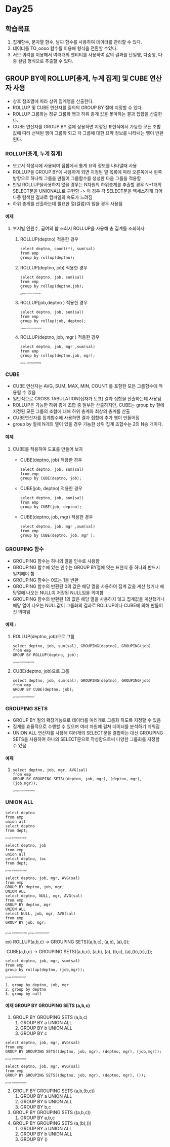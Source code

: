 # Day25

## 학습목표

1. 집계함수, 문자열 함수, 날짜 함수를 사용하여 데이터를 관리할 수 있다.
2. 데이터를 TO_oooo 함수를 이용해 형식을 전환할 수있다. 
3. 서브 쿼리를 이용해서 여러개의 엔티티를 사용하여 값의 결과를 단일행, 다중행, 다중 컬럼 형식으로 추출할 수 있다. 



## GROUP BY에 ROLLUP[총계, 누계 집계] 및 CUBE 연산자 사용

- 상호 참조열에 따라 상위 집계행을 산출한다. 
- ROLLUP 및 CUBE 연산자를 질의의 GROUP BY 절에 지정할 수 있다. 
- ROLLUP 그룹화는 정규 그룹화 행과 하위 총계 값을 퐇마하는 결과 집합을 산출한다. 
- CUBE 연산자를 GROUP BY 절에 상용하면 지정된 표현식에서 가능한 모든 조합 값에 따라 선택된 행이 그룹화 되고 각 그룹에 대한 요약 정보를 나타내는 행이 반환된다. 

### ROLLUP[총계, 누계 집계]

- 보고서 작성시에 사용되며 집합에서 통계 요약 정보를 나타낼때 사용 
- ROLLUP을 GROUP BY에 사용하게 되면 지정된 열 목록에 따라 오른쪽에서 왼쪽 방향으로 하나씩 그룹을 만들어 그룹함수를 생성한 다음 그룹을 적용함
- 만일 ROLLUP을사용하지 않을 경우는 N차원의 하위총계를 추출할 경우 N+1개의 SELECT문을 UNIONALL로 구현함 -> 이 경우 각 SELECT문을 엑세스하게 되어 다중 탐색한 결과로 컴파일의 속도가 느려짐
- 하위 총계를 산출하는데 필요한 열(컬럼)이 많을 경우 사용됨 



#### 예제

1. 부서별 인원수, 급여의 합 조회시 ROLLUP을 사용해 총 집계를 조회하자

   1. ROLLUP(deptno) 적용한 경우 

      ```mariadb
      select deptno, count(*), sum(sal) 
      from emp 
      group by rollup(deptno);
      ```

   2. ROLLUP(deptno, job) 적용한 경우

      ```mariadb
      select deptno, job, sum(sal) 
      from emp 
      group by rollup(deptno,job);
      ```

      <img src="https://tva1.sinaimg.cn/large/007S8ZIlgy1geym4bgc20j30ko0qeagi.jpg" alt="image-20200520093147477" style="zoom:33%;" /> 

   3. ROLLUP(job,deptno ) 적용한 경우

      ```mariadb
      select deptno, job, sum(sal) 
      from emp 
      group by rollup(job, deptno);
      ```

      <img src="https://tva1.sinaimg.cn/large/007S8ZIlgy1geym4tus1pj30ko0s4wlv.jpg" alt="image-20200520093216136" style="zoom:33%;" /> 

   4. ROLLUP(deptno, job, mgr ) 적용한 경우

      ```mariadb
      select deptno, job, mgr ,sum(sal) 
      from emp 
      group by rollup(deptno,job, mgr);
      ```

      <img src="https://tva1.sinaimg.cn/large/007S8ZIlgy1geym3otemaj30q016o4b8.jpg" alt="image-20200520093111285" style="zoom:33%;" /> 



### CUBE

- CUBE 연산자는 AVG, SUM, MAX, MIN, COUNT 를 포함한 모든 그룹함수에 적용될 수 있음
- 일반적으로 CROSS TABULATION(십자가 도표) 결과 집합을 산출하는데 사용됨 
- ROLLUP은 가능한 하위 총계 조합 중 일부만 산출하지만, CUBE는 group by 절에 지정된 모든 그룹의 조합에 대해 하위 총계와 최상의 총계를 산출
- CUBE연산자를 집계함수에 사용하면 결과 집합에 추가 행이 만들어짐
- group by 절에 N개의 열이 있을 경우 가능한 상위 집계 조합수는 2의 N승 개이다. 



#### 예제

1. CUBE를 적용하여 도표를 만들어 보자 

   - CUBE(deptno, job) 적용한 경우 

     ```mariadb
     select deptno, job, sum(sal)
     from emp 
     group by CUBE(deptno, job);
     ```

   - CUBE(job, deptno) 적용한 경우 

     ```mariadb
     select deptno, job, sum(sal)
     from emp 
     group by CUBE(job, deptno);
     ```

   - CUBE(deptno, job, mgr) 적용한 경우 

     ```mariadb
     select deptno, job, mgr ,sum(sal)
     from emp 
     group by CUBE(deptno, job, mgr );
     ```



### GROUPING 함수

- GROUPING 함수는 하나의 열을 인수로 사용함 
- GROUPING 함수에 있는 인수는 GROUP BY절에 잇는 표현식 중 하나와 반드시 일치해야 함
- GROUPING 함수는 0또는 1을 반환
- GROUPING 함수의 반환된 0의 값은 해당 열을 사용하여 집계 값을 계산 했거나 해당열에 나오는 NULL이 저장된 NULL임을 의미함 
- GROUPING 함수의 반환된 1의 값은 해당 열을 사용하지 않고 집계값을 계산했거나 해당 열이 나오는 NULL값이 그룹화의 결과로 ROLLUP이나 CUBE에 의해 만들어진 의미임



#### 예제 : 

1. ROLLUP(deptno, job)으로 그룹

   ```mariadb
   select deptno, job, sum(sal), GROUPING(deptno), GROUPING(job)
   from emp 
   GROUP BY ROLLUP(deptno, job);
   ```

   <img src="https://tva1.sinaimg.cn/large/007S8ZIlgy1geymhcidzgj31000pw7de.jpg" alt="image-20200520094418758" style="zoom:33%;" /> 

2. CUBE(deptno, job)으로 그룹

   ```mariadb
   select deptno, job, sum(sal), GROUPING(deptno), GROUPING(job)
   from emp 
   GROUP BY CUBE(deptno, job);
   ```

   <img src="https://tva1.sinaimg.cn/large/007S8ZIlgy1geymj4643fj30xe0u0n8l.jpg" alt="image-20200520094600018" style="zoom:33%;" /> 



### GROUPING SETS 

- GROUP BY 절의 확장기능으로 데이터를 여러개로 그룹화 하도록 지정할 수 있음
- 집계를 효율적으로 수행할 수 있으며 여러 차원에 걸쳐 데이터를 분석하기 쉬워짐
- UNION ALL 연산자를 사용해 여러개의 SELECT문을 결합하는 대신 GROUPING SETS을 사용하여 하나의 SELECT문으로 작성함으로써 다양한 그룹화를 지정할 수 있음



#### 예제

1. ```mariadb
   select deptno, job, mgr, AVG(sal)
   from emp
   GROUP BY GROUPING SETS((deptno, job, mgr), (deptno, mgr), (job,mgr));
   ```

   <img src="https://tva1.sinaimg.cn/large/007S8ZIlgy1geymq412dcj30q41bih06.jpg" alt="image-20200520095244494" style="zoom:33%;" /> 



### UNION ALL

```mariadb
select deptno
from emp
union all
select deptno
from dept;
```

<img src="https://tva1.sinaimg.cn/large/007S8ZIlgy1geymttfpf4j308m0wi41w.jpg" alt="image-20200520095618136" style="zoom:33%;" /> 



```mariadb
select deptno, job
from emp
union all
select deptno, loc
from dept;
```

<img src="https://tva1.sinaimg.cn/large/007S8ZIlgy1geymu8feqvj30iu0wi0zr.jpg" alt="image-20200520095641880" style="zoom:33%;" /> 

```mariadb
select deptno, job, mgr, AVG(sal)
from emp 
GROUP BY deptno, job, mgr;
UNION ALL
select deptno, NULL, mgr, AVG(sal)
from emp 
GROUP BY deptno, mgr
UNION ALL
select NULL, job, mgr, AVG(sal)
from emp 
GROUP BY job, mgr;
```

<img src="https://tva1.sinaimg.cn/large/007S8ZIlgy1geyodfos0jj30q40hw0yr.jpg" alt="image-20200520104944793" style="zoom:33%;" /> 

<img src="https://tva1.sinaimg.cn/large/007S8ZIlgy1geynvmzw6ij30q40ui7cz.jpg" alt="image-20200520103239417" style="zoom:33%;" /> 

ex) ROLLUP(a,b,c) -> GROUPING SETS((a,b,c), (a,b), (a),());

​	CUBE(a,b,c) -> GROUPING SETS((a,b,c), (a,b), (a), (b,c), (a),(b),(c),());

```mariadb
select deptno, job, mgr, sum(sal)
from emp
group by rollup(deptno, (job,mgr));

```

<img src="https://tva1.sinaimg.cn/large/007S8ZIlgy1geyn23rlefj30qa0r8ai9.jpg" alt="image-20200520100415561" style="zoom:33%;" />  

	1. group by deptno, job, mgr
 	2. group by deptno
 	3. group by null



#### 예제 GROUP BY GROUPING SETS (a,b,c)

1. GROUP BY GROUPING SETS (a,b,c)
   1. GROUP BY a UNION ALL
   2. GROUP BY b UNION ALL
   3. GROUP BY c 

```mariadb
select deptno, job, mgr, AVG(sal)
from emp
GROUP BY GROUPING SETS((deptno, job, mgr), (deptno, mgr), (job,mgr));
```

<img src="https://tva1.sinaimg.cn/large/007S8ZIlgy1geynfcn04cj30py1botna.jpg" alt="image-20200520101659505" style="zoom:33%;" /> 

```mariadb
select deptno, job, mgr, AVG(sal)
from emp
GROUP BY GROUPING SETS((deptno, job, mgr), (deptno, mgr), ());
```

<img src="https://tva1.sinaimg.cn/large/007S8ZIlgy1geynguz2tmj30pu0ygk1p.jpg" alt="image-20200520101826226" style="zoom:33%;" /> 

2. GROUP BY GROUPING SETS (a,b,(b,c))
   1. GROUP BY a UNION ALL
   2. GROUP BY b UNION ALL
   3. GROUP BY b,c 
3. GROUP BY GROUPING SETS ((a,b,c))
   1. GROUP BY a,b,c 
4. GROUP BY GROUPING SETS (a,(b),())
   1. GROUP BY a UNION ALL
   2. GROUP BY b UNION ALL
   3. GROUP BY ()